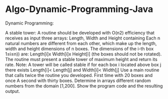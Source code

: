# Algo-Dynamic-Programming-Java

Dynamic Programming:

A stable tower:
A routine should be developed with O(n2) efficiency that receives as input three arrays: Length, Width and Height containing
Each n natural numbers are different from each other, which make up the length, width and height dimensions of n boxes.
The dimensions of the i-th box 1≤i≤n)) are: Length[i]x Width[i]x Height[i] (the boxes should not be rotated).
The routine must present a stable tower of maximum height and return its rate.
Note: A tower will be called stable if for each box i located above box j there exists Length[i]< Length[j] and
 Width[i]< Width[j]
Use a main routine that calls twice the routine you developed. First time with 20 boxes and once
A second with thirty boxes. Determine in arrays different random numbers from the domain [1,200].
Show the program code and the resulting output.
